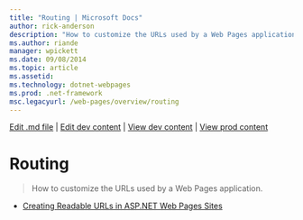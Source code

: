 ```yaml
---
title: "Routing | Microsoft Docs"
author: rick-anderson
description: "How to customize the URLs used by a Web Pages application."
ms.author: riande
manager: wpickett
ms.date: 09/08/2014
ms.topic: article
ms.assetid: 
ms.technology: dotnet-webpages
ms.prod: .net-framework
msc.legacyurl: /web-pages/overview/routing
---
```

[Edit .md file](C:\Projects\msc\dev\Msc.Www\Web.ASP\App_Data\github\web-pages\overview\index.md) | [Edit dev content](http://www.aspdev.net/umbraco#/content/content/edit/59897) | [View dev content](http://docs.aspdev.net/tutorials/web-pages/overview/routing/index.html) | [View prod content](http://www.asp.net/web-pages/overview/routing)

Routing
====================
> How to customize the URLs used by a Web Pages application.


- [Creating Readable URLs in ASP.NET Web Pages Sites](creating-readable-urls-in-aspnet-web-pages-sites.md)